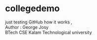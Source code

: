 # collegedemo
just testing GitHub how it works ,
<br>
Author : George Josy
<br>
BTech CSE
Kalam Technological university